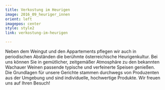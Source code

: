 ```yaml
---
title: Verkostung im Heurigen
image: 2016_09_heuriger_innen
orient: left
imagepos: center
style: style2
link: verkostung-im-heurigen

---
```

Neben dem Weingut und den Appartements pflegen wir auch in periodischen Abständen
die berühmte österreichische Heurigenkultur.
Bei uns können Sie in gemütlicher, zeitgemäßer Atmosphäre zu den bekannten
Wachauer Weinen passende typische und verfeinerte Speisen genießen. Die Grundlagen für unsere
Gerichte stammen durchwegs von Produzenten aus der Umgebung und sind individuelle,
hochwertige Produkte.
Wir freuen uns auf Ihren Besuch!
